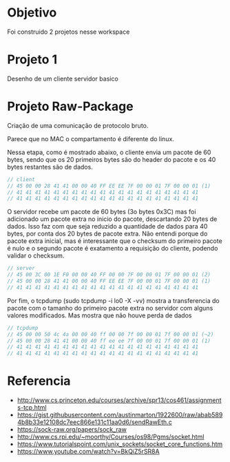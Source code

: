 # Objetivo

Foi construido 2 projetos nesse workspace

# Projeto 1

Desenho de um cliente servidor basico

# Projeto Raw-Package

Criação de uma comunicação de protocolo bruto.

Parece que no MAC o compartamento é diferente do linux.

Nessa etapa, como é mostrado abaixo, o cliente envia um pacote de 60 bytes, sendo que os 20 primeiros bytes são do header do pacote e os 40 bytes restantes são de dados.

```c
// client
// 45 00 00 28 41 41 00 00 40 FF EE EE 7F 00 00 01 7F 00 00 01 (1)
// 41 41 41 41 41 41 41 41 41 41 41 41 41 41 41 41 41 41 41 41
// 41 41 41 41 41 41 41 41 41 41 41 41 41 41 41 41 41 41 41 41
```

O servidor recebe um pacote de 60 bytes (3o bytes 0x3C) mas foi adicionado um pacote extra no inicio do pacote, descartando 20 bytes de dados. Isso faz com que seja reduzido a quantidade de dados para 40 bytes, por conta dos 20 bytes de pacote extra. Não entendi porque do pacote extra inicial, mas é interessante que o checksum do primeiro pacote é nulo e o segundo pacote é exatamento a requisição do cliente, podendo validar o checksum.

```c
// server
// 45 00 3C 00 1E F0 00 00 40 FF 00 00 7F 00 00 01 7F 00 00 01 (2)
// 45 00 00 28 41 41 00 00 40 FF EE EE 7F 00 00 01 7F 00 00 01 (1)
// 41 41 41 41 41 41 41 41 41 41 41 41 41 41 41 41 41 41 41 41
```

Por fim, o tcpdump (sudo tcpdump -i lo0 -X -vv) mostra a transferencia do pacote com o tamanho do primeiro pacote extra no servidor com alguns valores modificados. Mas mostra que não houve perda de dados

```c
// tcpdump
// 45 00 00 50 4c 4a 00 00 40 ff 00 00 7f 00 00 01 7f 00 00 01 (~2)
// 45 00 00 28 41 41 00 00 40 ff ee ee 7f 00 00 01 7f 00 00 01 (1)
// 41 41 41 41 41 41 41 41 41 41 41 41 41 41 41 41 41 41 41 41
// 41 41 41 41 41 41 41 41 41 41 41 41 41 41 41 41 41 41 41 41
```

# Referencia

- http://www.cs.princeton.edu/courses/archive/spr13/cos461/assignments-tcp.html
- https://gist.githubusercontent.com/austinmarton/1922600/raw/abab5894b8b33e12108dc7eec866e131c11aa0d6/sendRawEth.c
- https://sock-raw.org/papers/sock_raw
- http://www.cs.rpi.edu/~moorthy/Courses/os98/Pgms/socket.html
- https://www.tutorialspoint.com/unix_sockets/socket_core_functions.htm
- https://www.youtube.com/watch?v=BkQiZ5rSR8A
